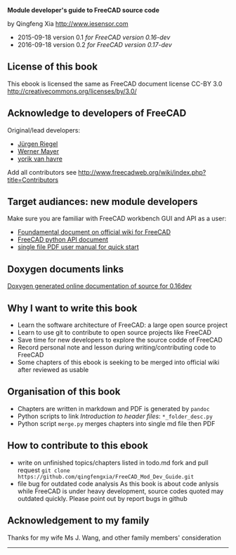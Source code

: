 **Module developer's guide to FreeCAD source code**

by Qingfeng Xia 
http://www.iesensor.com

- 2015-09-18 version 0.1 *for FreeCAD version 0.16-dev*
- 2016-09-18 version 0.2 *for FreeCAD version 0.17-dev*

## License of this book

This ebook is licensed the same as FreeCAD document license 
CC-BY 3.0 <http://creativecommons.org/licenses/by/3.0/>

## Acknowledge to developers of FreeCAD

Original/lead developers:

- [Jürgen Riegel](http://juergen-riegel.net/)
- [Werner Mayer]()
- [yorik van havre](https://www.facebook.com/yorikvanhavre)

Add all contributors see <http://www.freecadweb.org/wiki/index.php?title=Contributors>

## Target audiances: new module developers

Make sure you are familiar with FreeCAD workbench GUI and API as a user:

- [Foundamental document on official wiki for FreeCAD](http://www.freecadweb.org/wiki/)
- [FreeCAD python API document](http://www.freecadweb.org/api/)
- [single file PDF user manual for quick start](http://sourceforge.net/projects/free-cad/files/FreeCAD%20Documentation/)

## Doxygen documents links

[Doxygen generated online documentation of source  for 0.16dev](http://www.iesensor.com/FreeCADDoc/0.16-dev/)

## Why I want to write this book

- Learn the software architecture of FreeCAD: a large open source project
- Learn to use git to contribute to open source projects like FreeCAD
- Save time for new developers to explore the source codde of FreeCAD
- Record personal note and lesson during writing/contributing code to FreeCAD
- Some chapters of this ebook is seeking to be merged into official wiki after reviewed as usable

## Organisation of this book

- Chapters are written in markdown and PDF is generated by `pandoc`
- Python scripts to link *Introduction to header files*: `*_folder_desc.py`
- Python script `merge.py` merges chapters into single md file then PDF

## How to contribute to this ebook

- write on unfinished topics/chapters listed in todo.md
  fork and pull request `git clone https://github.com/qingfengxia/FreeCAD_Mod_Dev_Guide.git`
- file bug for outdated code analysis
  As this book is about code anlysis while FreeCAD is under heavy development, source codes quoted may outdated quickly.
  Please point out by report bugs in github

## Acknowledgement to my family

Thanks for my wife Ms J. Wang, and other family members' consideration

****************************************************
